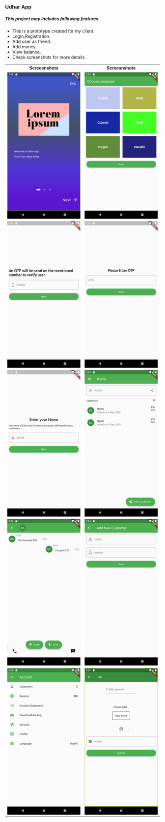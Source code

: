 ### Udhar App

##### This project may includes following features 

* This is a prototype created for my client.
* Login,Registration.
* Add user as friend.
* Add money.
* View balance.
* Check screenshots for more details.

<table>

<th>Screesnshots</th>
<th>Screesnshots</th>

<tr>
<td>
 <img src="https://raw.githubusercontent.com/kanulp/udharApp/main/screenshots/ss1.png" width="600"   title="Screenshot 1">
</td>
<td>
 <img src="https://raw.githubusercontent.com/kanulp/udharApp/main/screenshots/ss2.png" width="600" title="Screenshot 2">
</td>
</tr>

<tr>
<td>
 <img src="https://raw.githubusercontent.com/kanulp/udharApp/main/screenshots/ss3.png" width="600"   title="Screenshot 3">
</td>
<td>
 <img src="https://raw.githubusercontent.com/kanulp/udharApp/main/screenshots/ss4.png" width="600"   title="Screenshot 4">
</td>
</tr>


<tr>
<td>
 <img src="https://raw.githubusercontent.com/kanulp/udharApp/main/screenshots/ss5.png" width="600"   title="Screenshot 5">
</td>
<td>
 <img src="https://raw.githubusercontent.com/kanulp/udharApp/main/screenshots/ss6.png" width="600"   title="Screenshot 6">
</td>
</tr>


<tr>
<td>
 <img src="https://raw.githubusercontent.com/kanulp/udharApp/main/screenshots/ss7.png" width="600"   title="Screenshot 7">
</td>
<td>
 <img src="https://raw.githubusercontent.com/kanulp/udharApp/main/screenshots/ss8.png" width="600"   title="Screenshot 7">
</td>
</tr>


<tr>
<td>
 <img src="https://raw.githubusercontent.com/kanulp/udharApp/main/screenshots/ss9.png" width="600"   title="Screenshot 9">
</td>
<td>
 <img src="https://raw.githubusercontent.com/kanulp/udharApp/main/screenshots/ss10.png" width="600"   title="Screenshot 10">
</td>
</tr>

</table>
